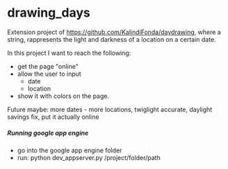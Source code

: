 # drawing_days

Extension project of https://github.com/KalindiFonda/daydrawing, where a string, rappresents the light and darkness of a location on a certain date.

In this project I want to reach the following:
- get the page "online"
- allow the user to input
	- date
	- location
- show it with colors on the page.

Future maybe:
	more dates - more locations,
	twiglight accurate,
	daylight savings fix,
	put it actually online


##### Running google app engine
- go into the google app engine folder
- run: python dev_appserver.py /project/folder/path

